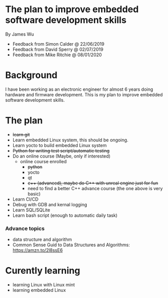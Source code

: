 # The plan to improve embedded software development skills
By James Wu
- Feedback from Simon Calder @ 22/06/2019
- Feedback from David Sperry @ 02/07/2019
- Feedback from Mike Ritchie @ 08/01/2020

# Background
I have been working as an electronic engineer for almost 6 years doing hardware and firmware development. This is my plan to improve embedded software development skills.

# The plan
- ~~learn git~~
- Learn embedded Linux system, this should be ongoing.
- Learn yocto to build embedded Linux system
- ~~Python for writing test script/automatic testing~~
- Do an online course (Maybe, only if interested)
   - online course enrolled
     - ~~python~~
     - yocto
     - qt
     - ~~c++ (advanced), maybe do C++ with unreal engine just for fun~~
     - need to find a better C++ advance course (the one above is very basic)
- Learn CI/CD
- Debug with GDB and kernal logging
- Learn SQL/SQLite
- Learn bash script (enough to automatic daily task)

### Advance topics
- data structure and algorithm
- Common Sense Guid to Data Structures and Algorithms: https://amzn.to/2l8ssE6

# Curently learning
- learning Linux with Linux mint
- learning embedded Linux



